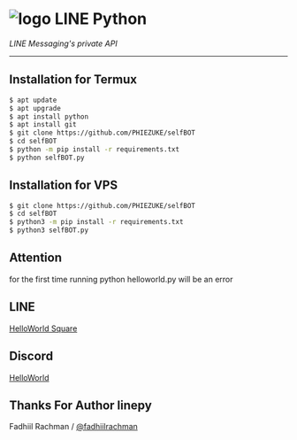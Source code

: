 # ![logo](LINE-sm.png) LINE Python

*LINE Messaging's private API*

----

## Installation for Termux

```sh
$ apt update
$ apt upgrade
$ apt install python
$ apt install git
$ git clone https://github.com/PHIEZUKE/selfBOT
$ cd selfBOT
$ python -m pip install -r requirements.txt
$ python selfBOT.py
```

## Installation for VPS

```sh
$ git clone https://github.com/PHIEZUKE/selfBOT
$ cd selfBOT
$ python3 -m pip install -r requirements.txt
$ python3 selfBOT.py
```

## Attention

for the first time running python helloworld.py will be an error

## LINE
[HelloWorld Square](https://line.me/ti/g2/LPYXUFI1YE)

## Discord
[HelloWorld](https://discord.gg/5jqbutB)

## Thanks For Author linepy
Fadhiil Rachman / [@fadhiilrachman](https://www.instagram.com/fadhiilrachman)
